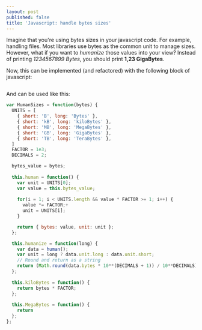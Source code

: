 ```yaml
---
layout: post
published: false
title: 'Javascript: handle bytes sizes'
---
```

Imagine that you're using bytes sizes in your javascript code. For example, handling files. Most libraries use bytes as the common unit to manage sizes. However, what if you want to *humanize* those values into your view? Instead of printing *1234567899 Bytes*, you should print **1,23 GigaBytes**.

Now, this can be implemented (and refactored) with the following block of javascript:

```js

```

And can be used like this:

```js
var HumanSizes = function(bytes) {
  UNITS = [
    { short: 'B', long: 'Bytes' },
    { short: 'kB', long: 'kiloBytes' },
    { short: 'MB', long: 'MegaBytes' },
    { short: 'GB', long: 'GigaBytes' },
    { short: 'TB', long: 'TeraBytes' },
  ]
  FACTOR = 1e3;
  DECIMALS = 2;

  bytes_value = bytes;
  
  this.human = function() {
    var unit = UNITS[0];
    var value = this.bytes_value;
    
    for(i = 1; i < UNITS.length && value * FACTOR >= 1; i++) {
      value *= FACTOR;+
      unit = UNITS[i];
    }

    return { bytes: value, unit: unit };
  };

  this.humanize = function(long) {
    var data = human();
    var unit = long ? data.unit.long : data.unit.short;
    // Round and return as a string
    return (Math.round(data.bytes * 10**(DECIMALS + 1)) / 10**DECIMALS) + ' ' + unit;
  };
  
  this.kiloBytes = function() {
    return bytes * FACTOR;
  };
  
  this.MegaBytes = function() {
    return 
  };
};
```